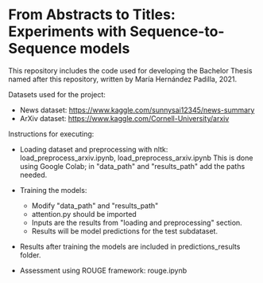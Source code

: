 # From Abstracts to Titles: Experiments with Sequence-to-Sequence models
This repository includes the code used for developing the Bachelor Thesis named after this repository, written by María Hernández Padilla, 2021.

Datasets used for the project:
- News dataset: https://www.kaggle.com/sunnysai12345/news-summary 
- ArXiv dataset: https://www.kaggle.com/Cornell-University/arxiv



Instructions for executing:

- Loading dataset and preprocessing with nltk: load_preprocess_arxiv.ipynb, load_preprocess_arxiv.ipynb
  This is done using Google Colab; in "data_path" and "results_path" add the paths needed.
  
  
- Training the models: 
    - Modify "data_path" and "results_path"
    - attention.py should be imported
    - Inputs are the results from "loading and preprocessing" section.
    - Results will be model predictions for the test subdataset.
  
  
- Results after training the models are included in predictions_results folder.
- Assessment using ROUGE framework: rouge.ipynb
